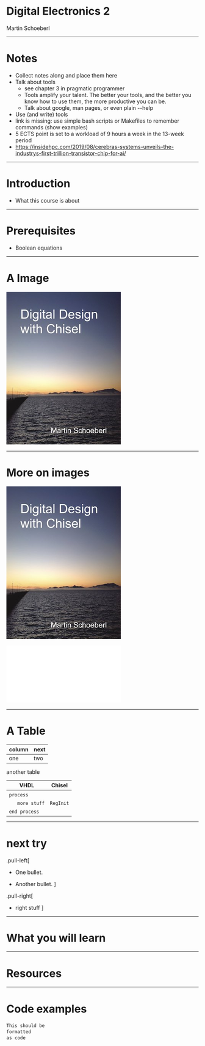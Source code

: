 # Digital Electronics 2

Martin Schoeberl

---

# Notes

 * Collect notes along and place them here
 * Talk about tools
   * see chapter 3 in pragmatic programmer
   * Tools amplify your talent. The better your tools, and the better you know how to use them, the more productive you can be.
   * Talk about google, man pages, or even plain --help
 * Use (and write) tools
 * link is missing: use simple bash scripts or Makefiles to remember commands (show examples)
 * 5 ECTS point is set to a workload of 9 hours a week in the 13-week period
 * <https://insidehpc.com/2019/08/cerebras-systems-unveils-the-industrys-first-trillion-transistor-chip-for-ai/>

---

# Introduction

 * What this course is about

---

# Prerequisites

 * Boolean equations

---

# A Image

![bg right](../cover-small.jpg)

---

# More on images

![abc](../cover-small.jpg)

![xxx](../figures/reg_wave.pdf)

---

# A Table

| column | next |
|--------|------|
| one | two


another table

| VHDL | Chisel |
|------|--------|
|```process```||
|```   more stuff```| ```RegInit``` |
|```end process``` | |

---

# next try

.pull-left[
- One bullet.

- Another bullet.
]

.pull-right[
- right stuff
]

---

# What you will learn

---

# Resources

---

# Code examples

```
This should be
formatted
as code
```
